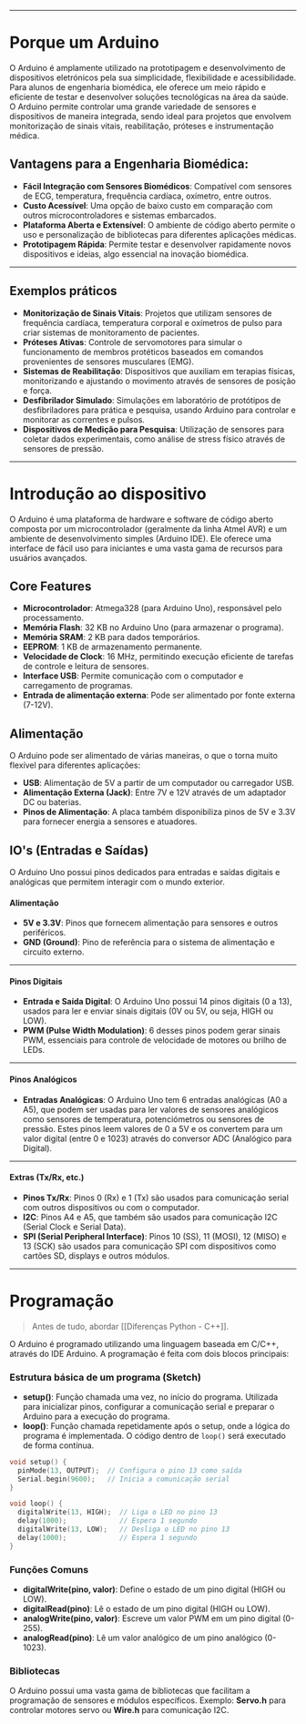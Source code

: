 ***
# Porque um Arduino

O Arduino é amplamente utilizado na prototipagem e desenvolvimento de dispositivos eletrónicos pela sua simplicidade, flexibilidade e acessibilidade. Para alunos de engenharia biomédica, ele oferece um meio rápido e eficiente de testar e desenvolver soluções tecnológicas na área da saúde. O Arduino permite controlar uma grande variedade de sensores e dispositivos de maneira integrada, sendo ideal para projetos que envolvem monitorização de sinais vitais, reabilitação, próteses e instrumentação médica.

## Vantagens para a Engenharia Biomédica:

- **Fácil Integração com Sensores Biomédicos**: Compatível com sensores de ECG, temperatura, frequência cardíaca, oxímetro, entre outros.
- **Custo Acessível**: Uma opção de baixo custo em comparação com outros microcontroladores e sistemas embarcados.
- **Plataforma Aberta e Extensível**: O ambiente de código aberto permite o uso e personalização de bibliotecas para diferentes aplicações médicas.
- **Prototipagem Rápida**: Permite testar e desenvolver rapidamente novos dispositivos e ideias, algo essencial na inovação biomédica.

---

## **Exemplos práticos**

- **Monitorização de Sinais Vitais**: Projetos que utilizam sensores de frequência cardíaca, temperatura corporal e oxímetros de pulso para criar sistemas de monitoramento de pacientes.
- **Próteses Ativas**: Controle de servomotores para simular o funcionamento de membros protéticos baseados em comandos provenientes de sensores musculares (EMG).
- **Sistemas de Reabilitação**: Dispositivos que auxiliam em terapias físicas, monitorizando e ajustando o movimento através de sensores de posição e força.
- **Desfibrilador Simulado**: Simulações em laboratório de protótipos de desfibriladores para prática e pesquisa, usando Arduino para controlar e monitorar as correntes e pulsos.
- **Dispositivos de Medição para Pesquisa**: Utilização de sensores para coletar dados experimentais, como análise de stress físico através de sensores de pressão.

---
# Introdução ao dispositivo

O Arduino é uma plataforma de hardware e software de código aberto composta por um microcontrolador (geralmente da linha Atmel AVR) e um ambiente de desenvolvimento simples (Arduino IDE). Ele oferece uma interface de fácil uso para iniciantes e uma vasta gama de recursos para usuários avançados.

## Core Features

- **Microcontrolador**: Atmega328 (para Arduino Uno), responsável pelo processamento.
- **Memória Flash**: 32 KB no Arduino Uno (para armazenar o programa).
- **Memória SRAM**: 2 KB para dados temporários.
- **EEPROM**: 1 KB de armazenamento permanente.
- **Velocidade de Clock**: 16 MHz, permitindo execução eficiente de tarefas de controle e leitura de sensores.
- **Interface USB**: Permite comunicação com o computador e carregamento de programas.
- **Entrada de alimentação externa**: Pode ser alimentado por fonte externa (7-12V).


## Alimentação

O Arduino pode ser alimentado de várias maneiras, o que o torna muito flexível para diferentes aplicações:

- **USB**: Alimentação de 5V a partir de um computador ou carregador USB.
- **Alimentação Externa (Jack)**: Entre 7V e 12V através de um adaptador DC ou baterias.
- **Pinos de Alimentação**: A placa também disponibiliza pinos de 5V e 3.3V para fornecer energia a sensores e atuadores.


## **IO's (Entradas e Saídas)**

O Arduino Uno possui pinos dedicados para entradas e saídas digitais e analógicas que permitem interagir com o mundo exterior.

#### **Alimentação**

- **5V e 3.3V**: Pinos que fornecem alimentação para sensores e outros periféricos.
- **GND (Ground)**: Pino de referência para o sistema de alimentação e circuito externo.

---

#### **Pinos Digitais**

- **Entrada e Saída Digital**: O Arduino Uno possui 14 pinos digitais (0 a 13), usados para ler e enviar sinais digitais (0V ou 5V, ou seja, HIGH ou LOW).
- **PWM (Pulse Width Modulation)**: 6 desses pinos podem gerar sinais PWM, essenciais para controle de velocidade de motores ou brilho de LEDs.

---

#### **Pinos Analógicos**

- **Entradas Analógicas**: O Arduino Uno tem 6 entradas analógicas (A0 a A5), que podem ser usadas para ler valores de sensores analógicos como sensores de temperatura, potenciómetros ou sensores de pressão. Estes pinos leem valores de 0 a 5V e os convertem para um valor digital (entre 0 e 1023) através do conversor ADC (Analógico para Digital).

---

#### **Extras (Tx/Rx, etc.)**

- **Pinos Tx/Rx**: Pinos 0 (Rx) e 1 (Tx) são usados para comunicação serial com outros dispositivos ou com o computador.
- **I2C**: Pinos A4 e A5, que também são usados para comunicação I2C (Serial Clock e Serial Data).
- **SPI (Serial Peripheral Interface)**: Pinos 10 (SS), 11 (MOSI), 12 (MISO) e 13 (SCK) são usados para comunicação SPI com dispositivos como cartões SD, displays e outros módulos.

---

# Programação

> Antes de tudo, abordar [[Diferenças Python - C++]].

O Arduino é programado utilizando uma linguagem baseada em C/C++, através do IDE Arduino. A programação é feita com dois blocos principais:

### **Estrutura básica de um programa (Sketch)**

- **setup()**: Função chamada uma vez, no início do programa. Utilizada para inicializar pinos, configurar a comunicação serial e preparar o Arduino para a execução do programa.
- **loop()**: Função chamada repetidamente após o setup, onde a lógica do programa é implementada. O código dentro de `loop()` será executado de forma contínua.

```Cpp
void setup() {
  pinMode(13, OUTPUT);  // Configura o pino 13 como saída
  Serial.begin(9600);   // Inicia a comunicação serial
}

void loop() {
  digitalWrite(13, HIGH);  // Liga o LED no pino 13
  delay(1000);             // Espera 1 segundo
  digitalWrite(13, LOW);   // Desliga o LED no pino 13
  delay(1000);             // Espera 1 segundo
}
```

### **Funções Comuns**

- **digitalWrite(pino, valor)**: Define o estado de um pino digital (HIGH ou LOW).
- **digitalRead(pino)**: Lê o estado de um pino digital (HIGH ou LOW).
- **analogWrite(pino, valor)**: Escreve um valor PWM em um pino digital (0-255).
- **analogRead(pino)**: Lê um valor analógico de um pino analógico (0-1023).

### **Bibliotecas**

O Arduino possui uma vasta gama de bibliotecas que facilitam a programação de sensores e módulos específicos. Exemplo: **Servo.h** para controlar motores servo ou **Wire.h** para comunicação I2C.